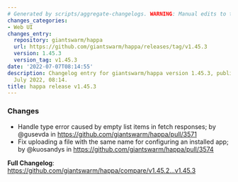 ```yaml
---
# Generated by scripts/aggregate-changelogs. WARNING: Manual edits to this files will be overwritten.
changes_categories:
- Web UI
changes_entry:
  repository: giantswarm/happa
  url: https://github.com/giantswarm/happa/releases/tag/v1.45.3
  version: 1.45.3
  version_tag: v1.45.3
date: '2022-07-07T08:14:55'
description: Changelog entry for giantswarm/happa version 1.45.3, published on 07
  July 2022, 08:14.
title: happa release v1.45.3
---
```


<!-- Release notes generated using configuration in .github/release.yml at main -->

### Changes
* Handle type error caused by empty list items in fetch responses; by @gusevda in https://github.com/giantswarm/happa/pull/3571
* Fix uploading a file with the same name for configuring an installed app; by @kuosandys in https://github.com/giantswarm/happa/pull/3574


**Full Changelog**: https://github.com/giantswarm/happa/compare/v1.45.2...v1.45.3
